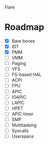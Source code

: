 Flare

# Roadmap
- [x] Bare bones
- [x] IDT
- [x] PMM
- [ ] VMM
- [ ] Paging
- [ ] VFS
- [ ] FS-based HAL
- [ ] ACPI
- [ ] FPU
- [ ] APIC
- [ ] IOAPIC
- [ ] LAPIC
- [ ] HPET
- [ ] APIC timer
- [ ] SMP
- [ ] Multitasking
- [ ] Syscalls
- [ ] Userspace
